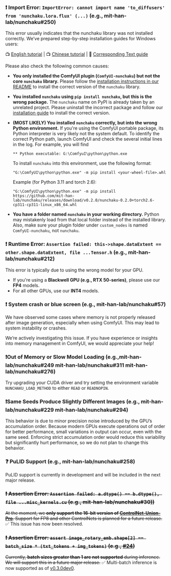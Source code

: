 ### ❗ Import Error: `ImportError: cannot import name 'to_diffusers' from 'nunchaku.lora.flux' (...)` (e.g., mit-han-lab/nunchaku#250)

This error usually indicates that the nunchaku library was not installed correctly. We’ve prepared step-by-step installation guides for Windows users:

📺 [English tutorial](https://youtu.be/YHAVe-oM7U8?si=cM9zaby_aEHiFXk0) | 📺 [Chinese tutorial](https://www.bilibili.com/video/BV1BTocYjEk5/?share_source=copy_web&vd_source=8926212fef622f25cc95380515ac74ee) | 📖 [Corresponding Text guide](https://github.com/mit-han-lab/nunchaku/blob/main/docs/setup_windows.md)

Please also check the following common causes:

- **You only installed the ComfyUI plugin (`ComfyUI-nunchaku`) but not the core `nunchaku` library.** Please follow the [installation instructions in our README](https://github.com/mit-han-lab/nunchaku?tab=readme-ov-file#installation) to install the correct version of the `nunchaku` library.

- **You installed `nunchaku` using `pip install nunchaku`, but this is the wrong package.**
  The `nunchaku` name on PyPI is already taken by an unrelated project. Please uninstall the incorrect package and follow our [installation guide](https://github.com/mit-han-lab/nunchaku?tab=readme-ov-file#installation) to install the correct version.

- **(MOST LIKELY) You installed `nunchaku` correctly, but into the wrong Python environment.**
  If you're using the ComfyUI portable package, its Python interpreter is very likely not the system default. To identify the correct Python path, launch ComfyUI and check the several initial lines in the log. For example, you will find

  ```text
  ** Python executable: G:\ComfyuI\python\python.exe
  ```

  To install `nunchaku` into this environment, use the following format:

  ```shell
  "G:\ComfyUI\python\python.exe" -m pip install <your-wheel-file>.whl
  ```

  Example (for Python 3.11 and torch 2.6):

  ```shell
  "G:\ComfyUI\python\python.exe" -m pip install https://github.com/mit-han-lab/nunchaku/releases/download/v0.2.0/nunchaku-0.2.0+torch2.6-cp311-cp311-linux_x86_64.whl
  ```

- **You have a folder named `nunchaku` in your working directory.**
  Python may mistakenly load from that local folder instead of the installed library. Also, make sure your plugin folder under `custom_nodes` is named `ComfyUI-nunchaku`, not `nunchaku`.

### ❗ Runtime Error: `Assertion failed: this->shape.dataExtent == other.shape.dataExtent, file ...Tensor.h` (e.g., mit-han-lab/nunchaku#212)

This error is typically due to using the wrong model for your GPU.

- If you're using a **Blackwell GPU (e.g., RTX 50-series)**, please use our **FP4** models.
- For all other GPUs, use our **INT4** models.

### ❗ System crash or blue screen (e.g., mit-han-lab/nunchaku#57)

We have observed some cases where memory is not properly released after image generation, especially when using ComfyUI. This may lead to system instability or crashes.

We’re actively investigating this issue. If you have experience or insights into memory management in ComfyUI, we would appreciate your help!

### ❗Out of Memory or Slow Model Loading (e.g.,mit-han-lab/nunchaku#249 mit-han-lab/nunchaku#311 mit-han-lab/nunchaku#276)

Try upgrading your CUDA driver and try setting the environment variable `NUNCHAKU_LOAD_METHOD` to either `READ` or `READNOPIN`.

### ❗Same Seeds Produce Slightly Different Images (e.g., mit-han-lab/nunchaku#229 mit-han-lab/nunchaku#294)

This behavior is due to minor precision noise introduced by the GPU’s accumulation order. Because modern GPUs execute operations out of order for better performance, small variations in output can occur, even with the same seed.
Enforcing strict accumulation order would reduce this variability but significantly hurt performance, so we do not plan to change this behavior.

### ❓ PuLID Support (e.g., mit-han-lab/nunchaku#258)

PuLID support is currently in development and will be included in the next major release.

### ~~❗ Assertion Error: `Assertion failed: a.dtype() == b.dtype(), file ...misc_kernels.cu` (e.g., mit-han-lab/nunchaku#30))~~

~~At the moment, we **only support the 16-bit version of [ControlNet-Union-Pro](https://huggingface.co/Shakker-Labs/FLUX.1-dev-ControlNet-Union-Pro)**. Support for FP8 and other ControlNets is planned for a future release.~~ ✅ This issue has now been resolved.

### ~~❗ Assertion Error: `assert image_rotary_emb.shape[2] == batch_size * (txt_tokens + img_tokens)` (e.g., [#24](https://github.com/mit-han-lab/ComfyUI-nunchaku/issues/24))~~

~~Currently, **batch sizes greater than 1 are not supported** during inference. We will support this in a future major release.~~ ✅ Multi-batch inference is now supported as of [v0.3.0dev0](https://github.com/mit-han-lab/nunchaku/releases/tag/v0.3.0dev0).
